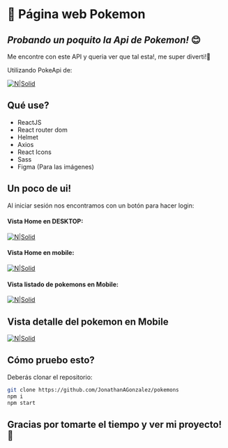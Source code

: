 # 🐣 Página web Pokemon

## _Probando un poquito la Api de Pokemon!_ 😊

Me encontre con este API y queria ver que tal esta!, me super diverti!👏

Utilizando PokeApi de:

[![N|Solid](https://i.ibb.co/BCxvnvW/Captura-de-pantalla-2021-10-25-233256.jpg)](https://pokeapi.co/)

## Qué use?

- ReactJS
- React router dom
- Helmet
- Axios
- React Icons
- Sass
- Figma (Para las imágenes)

## Un poco de ui!

Al iniciar sesión nos encontramos con un botón para hacer login:

#### Vista Home en DESKTOP:

[![N|Solid](https://i.ibb.co/FWFpnMX/screencapture-localhost-3000-2021-10-25-23-34-45.png)](https://pokemonjg.netlify.app/)

#### Vista Home en mobile:

[![N|Solid](https://i.ibb.co/74htnGj/Captura-de-pantalla-2021-10-25-233525.jpg)](https://pokemonjg.netlify.app/)

#### Vista listado de pokemons en Mobile:

[![N|Solid](https://i.ibb.co/wJ3bMjB/Captura-de-pantalla-2021-10-25-233558.jpg)](https://pokemonjg.netlify.app/)

## Vista detalle del pokemon en Mobile

[![N|Solid](https://i.ibb.co/8PcjZZN/Captura-de-pantalla-2021-10-25-235032.jpg)](https://pokemonjg.netlify.app/)

## Cómo pruebo esto?

Deberás clonar el repositorio:

```sh
git clone https://github.com/JonathanAGonzalez/pokemons
npm i
npm start
```

## Gracias por tomarte el tiempo y ver mi proyecto!🙌
